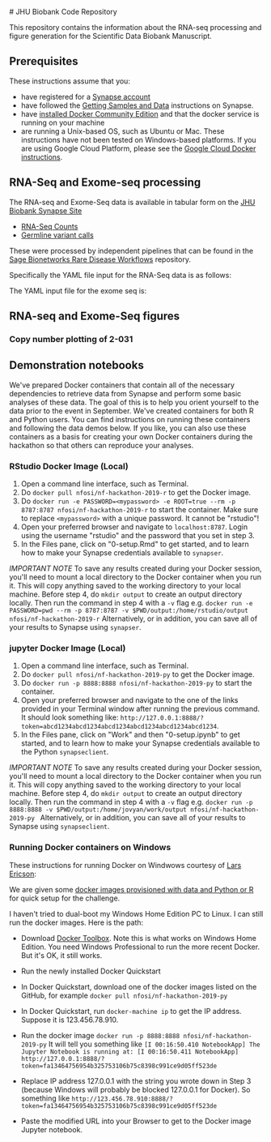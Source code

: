 <p align="center">
</p>
# JHU Biobank Code Repository

This repository contains the information about the RNA-seq processing and figure generation for the Scientific Data Biobank Manuscript.

## Prerequisites
These instructions assume that you:
* have registered for a [Synapse account](https://www.synapse.org/#!RegisterAccount:0)
* have followed the [Getting Samples and Data](https://www.synapse.org/#!Synapse:syn4939902/wiki/593715) instructions on Synapse.
* have [installed Docker Community Edition](https://docs.docker.com/v17.12/install/) and that the docker service is running on your machine
* are running a Unix-based OS, such as Ubuntu or Mac. These instructions have not been tested on Windows-based platforms. If you are using Google Cloud Platform, please see the [Google Cloud Docker instructions](#google-cloud).


## RNA-Seq and Exome-seq processing

The RNA-seq and Exome-Seq data is available in tabular form on the [JHU Biobank Synapse Site](http://synapse.org/jhubiobank)
* [RNA-Seq Counts]()
* [Germline variant calls]()

These were processed by independent pipelines that can be found in the [Sage Bionetworks Rare Disease Workflows]() repository. 

Specifically the YAML file input for the RNA-Seq data is as follows:

The YAML input file for the exome seq is:



## RNA-seq and Exome-Seq figures


### Copy number plotting of 2-031



## Demonstration notebooks

We've prepared Docker containers that contain all of the necessary dependencies to retrieve data from Synapse and perform some basic analyses of these data. The goal of this is to help you orient yourself to the data prior to the event in September.
We've created containers for both R and Python users. You can find instructions on running these containers and following the data demos below.
If you like, you can also use these containers as a basis for creating your own Docker containers during the hackathon so that others can reproduce your analyses.


### RStudio Docker Image (Local)

1. Open a command line interface, such as Terminal.
2. Do `docker pull nfosi/nf-hackathon-2019-r` to get the Docker image.
3. Do `docker run -e PASSWORD=<mypassword> -e ROOT=true --rm -p 8787:8787 nfosi/nf-hackathon-2019-r` to start the container. Make sure to replace `<mypassword>` with a unique password. It cannot be "rstudio"!
4. Open your preferred browser and navigate to `localhost:8787`. Login using the username "rstudio" and the password that you set in step 3.
5. In the Files pane, click on "0-setup.Rmd" to get started, and to learn how to make your Synapse credentials available to `synapser`.

*IMPORTANT NOTE* To save any results created during your Docker session, you'll need to mount a local directory to the Docker container when you run it. This will copy anything saved to the working directory to your local machine. Before step 4, do `mkdir output` to create an output directory locally. Then run the command in step 4 with a `-v` flag e.g. `docker run -e PASSWORD=pwd --rm -p 8787:8787 -v $PWD/output:/home/rstudio/output nfosi/nf-hackathon-2019-r` Alternatively, or in addition, you can save all of your results to Synapse using `synapser`.

### jupyter Docker Image (Local)

1. Open a command line interface, such as Terminal.
2. Do `docker pull nfosi/nf-hackathon-2019-py` to get the Docker image.
3. Do `docker run -p 8888:8888 nfosi/nf-hackathon-2019-py` to start the container.
4. Open your preferred browser and navigate to the one of the links provided in your Terminal window after running the previous command. It should look something like: `http://127.0.0.1:8888/?token=abcd1234abcd1234abcd1234abcd1234abcd1234abcd1234`.
5. In the Files pane, click on "Work" and then "0-setup.ipynb" to get started, and to learn how to make your Synapse credentials available to the Python `synapseclient`.

*IMPORTANT NOTE* To save any results created during your Docker session, you'll need to mount a local directory to the Docker container when you run it. This will copy anything saved to the working directory to your local machine. Before step 4, do `mkdir output` to create an output directory locally. Then run the command in step 4 with a `-v` flag e.g. `docker run -p 8888:8888 -v $PWD/output:/home/jovyan/work/output nfosi/nf-hackathon-2019-py
` Alternatively, or in addition, you can save all of your results to Synapse using `synapseclient`.


### Running Docker containers on Windows

These instructions for running Docker on Windwows courtesy of [Lars Ericson](https://www.synapse.org/#!Synapse:syn18666641/discussion/threadId=5866):

We are given some [docker images provisioned with data and Python or R](https://github.com/Sage-Bionetworks/nf-hackathon-2019) for quick setup for the challenge.

I haven't tried to dual-boot my Windows Home Edition PC to Linux.  I can still run the docker images.  Here is the path:

* Download [Docker Toolbox](https://docs.docker.com/toolbox/toolbox_install_windows/).  Note this is what works on Windows Home Edition.  You need Windows Professional to run the more recent Docker.  But it's OK, it still works.

* Run the newly installed Docker Quickstart

* In Docker Quickstart, download one of the docker images listed on the GitHub, for example ```docker pull nfosi/nf-hackathon-2019-py```

* In Docker Quickstart, run ```docker-machine ip``` to get the IP address.  Suppose it is 123.456.78.910.

* Run the docker image ``` docker run -p 8888:8888 nfosi/nf-hackathon-2019-py ``` It will tell you something like ```[I 00:16:50.410 NotebookApp] The Jupyter Notebook is running at: [I 00:16:50.411 NotebookApp]  http://127.0.0.1:8888/?token=fa13464756954b325753106b75c8398c991ce9d05ff523de```

* Replace IP address 127.0.0.1 with the string you wrote down in Step 3 (because Windows will probably be blocked 127.0.0.1 for Docker).  So something like ``` http://123.456.78.910:8888/?token=fa13464756954b325753106b75c8398c991ce9d05ff523de ```

* Paste the modified URL into your Browser to get to the Docker image Jupyter notebook.
